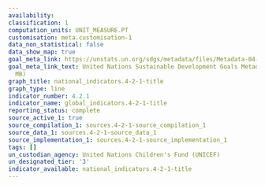 ```yaml
---
availability:
classification: 1
computation_units: UNIT_MEASURE.PT
customisation: meta.customisation-1
data_non_statistical: false
data_show_map: true
goal_meta_link: https://unstats.un.org/sdgs/metadata/files/Metadata-04-02-01.pdf
goal_meta_link_text: United Nations Sustainable Development Goals Metadata (PDF 4.0
  MB)
graph_title: national_indicators.4-2-1-title
graph_type: line
indicator_number: 4.2.1
indicator_name: global_indicators.4-2-1-title
reporting_status: complete
source_active_1: true
source_compilation_1: sources.4-2-1-source_compilation_1
source_data_1: sources.4-2-1-source_data_1
source_implementation_1: sources.4-2-1-source_implementation_1
tags: []
un_custodian_agency: United Nations Children's Fund (UNICEF)
un_designated_tier: '3'
indicator_available: national_indicators.4-2-1-title
---
```

